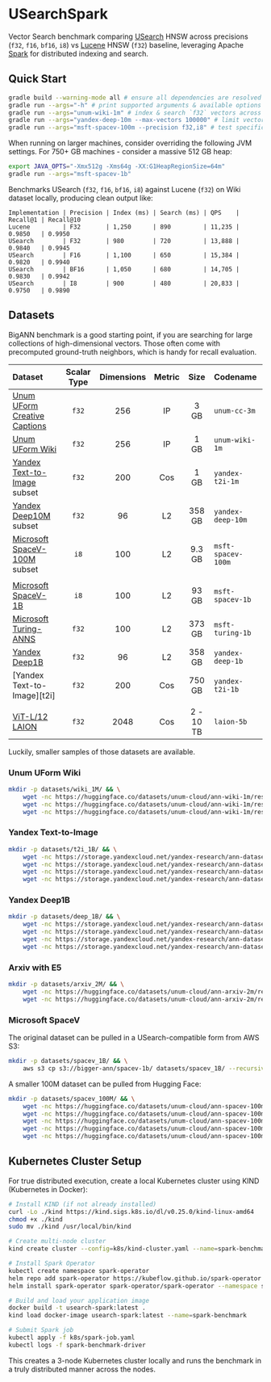 # USearchSpark

Vector Search benchmark comparing [USearch](https://github.com/unum-cloud/usearch) HNSW across precisions (`f32`, `f16`, `bf16`, `i8`) vs [Lucene](https://github.com/apache/lucene) HNSW (`f32`) baseline, leveraging Apache [Spark](https://github.com/apache/spark) for distributed indexing and search.

## Quick Start

```bash
gradle build --warning-mode all # ensure all dependencies are resolved
gradle run --args="-h" # print supported arguments & available options
gradle run --args="unum-wiki-1m" # index & search `f32` vectors across all cores
gradle run --args="yandex-deep-10m --max-vectors 100000" # limit vectors for testing
gradle run --args="msft-spacev-100m --precision f32,i8" # test specific precisions
```

When running on larger machines, consider overriding the following JVM settings.
For 750+ GB machines - consider a massive 512 GB heap:

```bash
export JAVA_OPTS="-Xmx512g -Xms64g -XX:G1HeapRegionSize=64m"
gradle run --args="msft-spacev-1b"
```

Benchmarks USearch (`f32`, `f16`, `bf16`, `i8`) against Lucene (`f32`) on Wiki dataset locally, producing clean output like:

```
Implementation | Precision | Index (ms) | Search (ms) | QPS    | Recall@1 | Recall@10
Lucene         | F32       | 1,250      | 890         | 11,235 | 0.9850   | 0.9950
USearch        | F32       | 980        | 720         | 13,888 | 0.9840   | 0.9945
USearch        | F16       | 1,100      | 650         | 15,384 | 0.9820   | 0.9940
USearch        | BF16      | 1,050      | 680         | 14,705 | 0.9830   | 0.9942
USearch        | I8        | 900        | 480         | 20,833 | 0.9750   | 0.9890
```

## Datasets

BigANN benchmark is a good starting point, if you are searching for large collections of high-dimensional vectors.
Those often come with precomputed ground-truth neighbors, which is handy for recall evaluation.

| Dataset                                     | Scalar Type | Dimensions | Metric |   Size    | Codename           |
| :------------------------------------------ | :---------: | :--------: | :----: | :-------: | :----------------- |
| [Unum UForm Creative Captions][unum-cc-3m]  |    `f32`    |    256     |   IP   |   3 GB    | `unum-cc-3m`       |
| [Unum UForm Wiki][unum-wiki-1m]             |    `f32`    |    256     |   IP   |   1 GB    | `unum-wiki-1m`     |
| [Yandex Text-to-Image][yandex-t2i] subset   |    `f32`    |    200     |  Cos   |   1 GB    | `yandex-t2i-1m`    |
| [Yandex Deep10M][yandex-deep] subset        |    `f32`    |     96     |   L2   |  358 GB   | `yandex-deep-10m`  |
| [Microsoft SpaceV-100M][msft-spacev] subset |    `i8`     |    100     |   L2   |  9.3 GB   | `msft-spacev-100m` |
|                                             |             |            |        |           |                    |
| [Microsoft SpaceV-1B][msft-spacev]          |    `i8`     |    100     |   L2   |   93 GB   | `msft-spacev-1b`   |
| [Microsoft Turing-ANNS][msft-turing]        |    `f32`    |    100     |   L2   |  373 GB   | `msft-turing-1b`   |
| [Yandex Deep1B][yandex-deep]                |    `f32`    |     96     |   L2   |  358 GB   | `yandex-deep-1b`   |
| [Yandex Text-to-Image][t2i]                 |    `f32`    |    200     |  Cos   |  750 GB   | `yandex-t2i-1b`    |
|                                             |             |            |        |           |                    |
| [ViT-L/12 LAION][laion]                     |    `f32`    |    2048    |  Cos   | 2 - 10 TB | `laion-5b`         |

Luckily, smaller samples of those datasets are available.

[unum-cc-3m]: https://huggingface.co/datasets/unum-cloud/ann-cc-3m
[unum-wiki-1m]: https://huggingface.co/datasets/unum-cloud/ann-wiki-1m
[unum-t2i-1m]: https://huggingface.co/datasets/unum-cloud/ann-t2i-1m
[msft-spacev]: https://github.com/ashvardanian/SpaceV
[msft-turing]: https://learning2hash.github.io/publications/microsoftturinganns1B/
[yandex-t2i]: https://research.yandex.com/blog/benchmarks-for-billion-scale-similarity-search
[yandex-deep]: https://research.yandex.com/blog/benchmarks-for-billion-scale-similarity-search
[laion]: https://laion.ai/blog/laion-5b/#download-the-data

### Unum UForm Wiki

```sh
mkdir -p datasets/wiki_1M/ && \
    wget -nc https://huggingface.co/datasets/unum-cloud/ann-wiki-1m/resolve/main/base.1M.fbin -P datasets/wiki_1M/ &&
    wget -nc https://huggingface.co/datasets/unum-cloud/ann-wiki-1m/resolve/main/query.public.100K.fbin -P datasets/wiki_1M/ &&
    wget -nc https://huggingface.co/datasets/unum-cloud/ann-wiki-1m/resolve/main/groundtruth.public.100K.ibin -P datasets/wiki_1M/
```

### Yandex Text-to-Image

```sh
mkdir -p datasets/t2i_1B/ && \
    wget -nc https://storage.yandexcloud.net/yandex-research/ann-datasets/T2I/base.1B.fbin -P datasets/t2i_1B/ &&
    wget -nc https://storage.yandexcloud.net/yandex-research/ann-datasets/T2I/base.1M.fbin -P datasets/t2i_1B/ &&
    wget -nc https://storage.yandexcloud.net/yandex-research/ann-datasets/T2I/query.public.100K.fbin -P datasets/t2i_1B/ &&
    wget -nc https://storage.yandexcloud.net/yandex-research/ann-datasets/T2I/groundtruth.public.100K.ibin -P datasets/t2i_1B/
```

### Yandex Deep1B

```sh
mkdir -p datasets/deep_1B/ && \
    wget -nc https://storage.yandexcloud.net/yandex-research/ann-datasets/DEEP/base.1B.fbin -P datasets/deep_1B/ &&
    wget -nc https://storage.yandexcloud.net/yandex-research/ann-datasets/DEEP/base.10M.fbin -P datasets/deep_1B/ &&
    wget -nc https://storage.yandexcloud.net/yandex-research/ann-datasets/DEEP/query.public.10K.fbin -P datasets/deep_1B/ &&
    wget -nc https://storage.yandexcloud.net/yandex-research/ann-datasets/DEEP/groundtruth.public.10K.ibin -P datasets/deep_1B/
```

### Arxiv with E5

```sh
mkdir -p datasets/arxiv_2M/ && \
    wget -nc https://huggingface.co/datasets/unum-cloud/ann-arxiv-2m/resolve/main/abstract.e5-base-v2.fbin -P datasets/arxiv_2M/ &&
    wget -nc https://huggingface.co/datasets/unum-cloud/ann-arxiv-2m/resolve/main/title.e5-base-v2.fbin -P datasets/arxiv_2M/
```

### Microsoft SpaceV

The original dataset can be pulled in a USearch-compatible form from AWS S3:

```sh
mkdir -p datasets/spacev_1B/ && \
    aws s3 cp s3://bigger-ann/spacev-1b/ datasets/spacev_1B/ --recursive
```

A smaller 100M dataset can be pulled from Hugging Face:

```sh
mkdir -p datasets/spacev_100M/ && \
    wget -nc https://huggingface.co/datasets/unum-cloud/ann-spacev-100m/resolve/main/ids.100m.i32bin -P datasets/spacev_100M/ &&
    wget -nc https://huggingface.co/datasets/unum-cloud/ann-spacev-100m/resolve/main/base.100m.i8bin -P datasets/spacev_100M/ &&
    wget -nc https://huggingface.co/datasets/unum-cloud/ann-spacev-100m/resolve/main/query.30K.i8bin -P datasets/spacev_100M/ &&
    wget -nc https://huggingface.co/datasets/unum-cloud/ann-spacev-100m/resolve/main/groundtruth.30K.i32bin -P datasets/spacev_100M/ &&
    wget -nc https://huggingface.co/datasets/unum-cloud/ann-spacev-100m/resolve/main/groundtruth.30K.f32bin -P datasets/spacev_100M/
```

## Kubernetes Cluster Setup

For true distributed execution, create a local Kubernetes cluster using KIND (Kubernetes in Docker):

```bash
# Install KIND (if not already installed)
curl -Lo ./kind https://kind.sigs.k8s.io/dl/v0.25.0/kind-linux-amd64
chmod +x ./kind
sudo mv ./kind /usr/local/bin/kind

# Create multi-node cluster
kind create cluster --config=k8s/kind-cluster.yaml --name=spark-benchmark

# Install Spark Operator
kubectl create namespace spark-operator
helm repo add spark-operator https://kubeflow.github.io/spark-operator
helm install spark-operator spark-operator/spark-operator --namespace spark-operator

# Build and load your application image
docker build -t usearch-spark:latest .
kind load docker-image usearch-spark:latest --name=spark-benchmark

# Submit Spark job
kubectl apply -f k8s/spark-job.yaml
kubectl logs -f spark-benchmark-driver
```

This creates a 3-node Kubernetes cluster locally and runs the benchmark in a truly distributed manner across the nodes.
